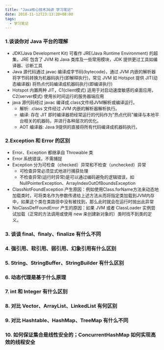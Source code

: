 ```yaml
---
title: "Java核心技术36讲 学习笔记"
date: 2018-11-12T23:13:20+08:00
tags:
  - 学习笔记
---
```


### 1.谈谈你对 Java 平台的理解
- JDK(Java Development Kit) 可看作 JRE(Java Runtime Environment) 的超集，JRE 包含了 JVM 和 Java 类库及一些常用模块，JDK 提供更过工具如编译器、诊断工具
- Java 源代码通过 javac 编译成字节码(bytecode)，通过 JVM 内嵌的解析器将字节码转换为机器码执行(即解释执行)，常见 JVM 如 Hotspot 提供 JIT(动态编译器) 将热点代码编译成机器码执行(即编译执行)
- Hotspot 内置两种 JIT，C1(client模式) 适用于对启动速度敏感的桌面应用，C2(server模式) 使用长时间运行的服务器端应用
- java 源代码经过 javac 编译成.class文件经JVM解析或编译运行。
    - 解析: .class 文件经过 JVM 内嵌的解析器解析执行。
    - 编译: 存在 JIT 即时编译器把经常运行的代码作为"热点代码"编译与本地平台相关的机器码，并进行各种层次的优化。
    - AOT 编译器: Java 9提供的直接将所有代码编译成机器码执行。

### 2.Exception 和 Error 的区别
- Error、Exception 都继承自 Throwable 类
- Error 系统错误，不需捕捉
- Exception 分为可检查（checked）异常和不检查（unchecked）异常
    - 可检查异常必须显式地进行捕获处理
    - 不检查异常(运行时异常)是可以通过编码避免的逻辑错误，如 NullPointerException、ArrayIndexOutOfBoundsException
- ClassNotFoundException 产生原因：例如使用Class.forName方法来动态地加载类时，可将类名作为参数传递给上述方法从而将指定类加载到JVM内存中，如果这个类在类路径中没有被找到，那么此时就会在运行时抛出此异常
- NoClassDefFoundError 产生的原因：如果 JVM 或者 ClassLoader 实例尝试加载（正常的方法调用或使用 new 来创建新对象的）类时找不到类的定义。

### 3. 谈谈 final、finaly、finalize 有什么不同

### 4. 强引用、软引用、弱引用、幻象引用有什么区别

### 5. String、StringBuffer、StringBuilder 有什么区别

### 6. 动态代理是基于什么原理

### 7. int 和 Integer 有什么区别

### 8. 对比 Vector、ArrayList、LinkedList 有何区别

### 9. 对比 Hashtable、HashMap、TreeMap 有什么不同

### 10. 如何保证集合是线性安全的；ConcurrentHashMap 如何实现高效的线程安全